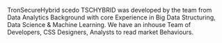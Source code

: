 TronSecureHybrid scedo TSCHYBRID was developed by the team from Data Analytics Background with core Experience in Big Data Structuring, Data Science & Machine Learning.
We have an inhouse Team of Developers, CSS Designers, Analysts to read market Behaviours.
